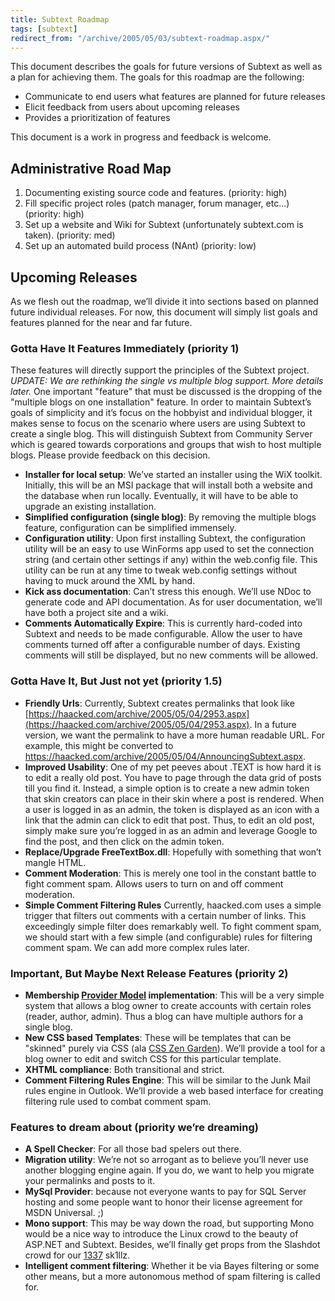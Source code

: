```yaml
---
title: Subtext Roadmap
tags: [subtext]
redirect_from: "/archive/2005/05/03/subtext-roadmap.aspx/"
---
```


This document describes the goals for future versions of Subtext as well
as a plan for achieving them. The goals for this roadmap are the
following:

-   Communicate to end users what features are planned for future
    releases
-   Elicit feedback from users about upcoming releases
-   Provides a prioritization of features

This document is a work in progress and feedback is welcome.

Administrative Road Map
-----------------------

1.  Documenting existing source code and features. (priority: high)
2.  Fill specific project roles (patch manager, forum manager, etc...)
    (priority: high)
3.  Set up a website and Wiki for Subtext (unfortunately subtext.com is
    taken). (priority: med)
4.  Set up an automated build process (NAnt) (priority: low)

Upcoming Releases
-----------------

As we flesh out the roadmap, we’ll divide it into sections based on
planned future individual releases. For now, this document will simply
list goals and features planned for the near and far future.

### Gotta Have It Features Immediately (priority 1)

These features will directly support the principles of the Subtext
project. *UPDATE: We are rethinking the single vs multiple blog support.
More details later.* One important "feature" that must be discussed is
the dropping of the "multiple blogs on one installation" feature. In
order to maintain Subtext’s goals of simplicity and it’s focus on the
hobbyist and individual blogger, it makes sense to focus on the scenario
where users are using Subtext to create a single blog. This will
distinguish Subtext from Community Server which is geared towards
corporations and groups that wish to host multiple blogs. Please provide
feedback on this decision.

-   **Installer for local setup**: We’ve started an installer using the
    WiX toolkit. Initially, this will be an MSI package that will
    install both a website and the database when run locally.
    Eventually, it will have to be able to upgrade an existing
    installation.
-   **Simplified configuration (single blog)**: By removing the multiple
    blogs feature, configuration can be simplified immensely.
-   **Configuration utility**: Upon first installing Subtext, the
    configuration utility will be an easy to use WinForms app used to
    set the connection string (and certain other settings if any) within
    the web.config file. This utility can be run at any time to tweak
    web.config settings without having to muck around the XML by hand.
-   **Kick ass documentation**: Can’t stress this enough. We’ll use NDoc
    to generate code and API documentation. As for user documentation,
    we’ll have both a project site and a wiki.
-   **Comments Automatically Expire**: This is currently hard-coded into
    Subtext and needs to be made configurable. Allow the user to have
    comments turned off after a configurable number of days. Existing
    comments will still be displayed, but no new comments will be
    allowed.

### Gotta Have It, But Just not yet (priority 1.5)

-   **Friendly Urls**: Currently, Subtext creates permalinks that look
    like
    [https://haacked.com/archive/2005/05/04/2953.aspx](https://haacked.com/archive/2005/05/04/2953.aspx).
    In a future version, we want the permalink to have a more human
    readable URL. For example, this might be converted to
    https://haacked.com/archive/2005/05/04/AnnouncingSubtext.aspx.
-   **Improved Usability**: One of my pet peeves about .TEXT is how hard
    it is to edit a really old post. You have to page through the data
    grid of posts till you find it. Instead, a simple option is to
    create a new admin token that skin creators can place in their skin
    where a post is rendered. When a user is logged in as an admin, the
    token is displayed as an icon with a link that the admin can click
    to edit that post. Thus, to edit an old post, simply make sure
    you’re logged in as an admin and leverage Google to find the post,
    and then click on the admin token.
-   **Replace/Upgrade FreeTextBox.dll**: Hopefully with something that
    won’t mangle HTML.
-   **Comment Moderation**: This is merely one tool in the constant
    battle to fight comment spam. Allows users to turn on and off
    comment moderation.
-   **Simple Comment Filtering Rules** Currently, haacked.com uses a
    simple trigger that filters out comments with a certain number of
    links. This exceedingly simple filter does remarkably well. To fight
    comment spam, we should start with a few simple (and configurable)
    rules for filtering comment spam. We can add more complex rules
    later.

### Important, But Maybe Next Release Features (priority 2)

-   **Membership [Provider
    Model](http://msdn.microsoft.com/library/default.asp?url=/library/en-us/dnaspnet/html/asp02182004.asp)
    implementation**: This will be a very simple system that allows a
    blog owner to create accounts with certain roles (reader, author,
    admin). Thus a blog can have multiple authors for a single blog.
-   **New CSS based Templates**: These will be templates that can be
    "skinned" purely via CSS (ala [CSS Zen
    Garden](http://www.csszengarden.com/)). We’ll provide a tool for a
    blog owner to edit and switch CSS for this particular template.
-   **XHTML compliance**: Both transitional and strict.
-   **Comment Filtering Rules Engine**: This will be similar to the Junk
    Mail rules engine in Outlook. We’ll provide a web based interface
    for creating filtering rule used to combat comment spam.

### Features to dream about (priority we’re dreaming)

-   **A Spell Checker**: For all those bad spelers out there.
-   **Migration utility**: We’re not so arrogant as to believe you’ll
    never use another blogging engine again. If you do, we want to help
    you migrate your permalinks and posts to it.
-   **MySql Provider**: because not everyone wants to pay for SQL Server
    hosting and some people want to honor their license agreement for
    MSDN Universal. ;)
-   **Mono support**: This may be way down the road, but supporting Mono
    would be a nice way to introduce the Linux crowd to the beauty of
    ASP.NET and Subtext. Besides, we’ll finally get props from the
    Slashdot crowd for our
    [1337](http://www.urbandictionary.com/define.php?term=1337) sk1llz.
-   **Intelligent comment filtering**: Whether it be via Bayes filtering
    or some other means, but a more autonomous method of spam filtering
    is called for.

